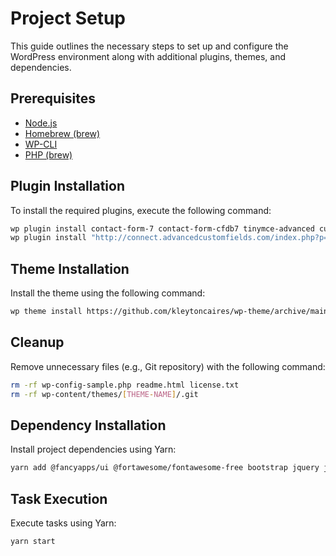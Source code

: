 
# Project Setup
This guide outlines the necessary steps to set up and configure the WordPress environment along with additional plugins, themes, and dependencies.

## Prerequisites
- [Node.js](https://nodejs.org/)
- [Homebrew (brew)](https://brew.sh/)
- [WP-CLI](https://wp-cli.org/)
- [PHP (brew)](https://formulae.brew.sh/formula/php)

## Plugin Installation
To install the required plugins, execute the following command:
```bash
wp plugin install contact-form-7 contact-form-cfdb7 tinymce-advanced custom-post-type-ui svg-support wordpress-seo wp-mail-smtp wp-migrate-db --activate
wp plugin install "http://connect.advancedcustomfields.com/index.php?p=pro&a=download&k=b3JkZXJfaWQ9Nzg5MDd8dHlwZT1kZXZlbG9wZXJ8ZGF0ZT0yMDE2LTA0LTA1IDEzOjQwOjQw" --activate
```
## Theme Installation
Install the theme using the following command:
```bash
wp theme install https://github.com/kleytoncaires/wp-theme/archive/main.zip --activate
```

## Cleanup
Remove unnecessary files (e.g., Git repository) with the following command:
```bash
rm -rf wp-config-sample.php readme.html license.txt
rm -rf wp-content/themes/[THEME-NAME]/.git
```

## Dependency Installation
Install project dependencies using Yarn:
```bash
yarn add @fancyapps/ui @fortawesome/fontawesome-free bootstrap jquery jquery-mask-plugin popper.js swiper --save
```

## Task Execution
Execute tasks using Yarn:
```
yarn start
```

